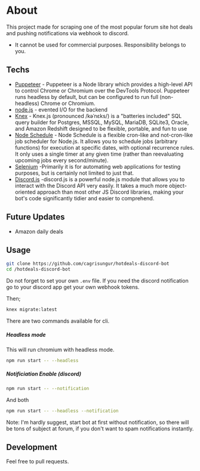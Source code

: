# About
This project made for scraping one of the most popular forum site hot deals and pushing notifications via webhook to discord.
- It cannot be used for commercial purposes. Responsibility belongs to you.
## Techs
- [Puppeteer](https://pptr.dev/) - Puppeteer is a Node library which provides a high-level API to control Chrome or Chromium over the DevTools Protocol. Puppeteer runs headless by default, but can be configured to run full (non-headless) Chrome or Chromium.
- [node.js](https://nodejs.org/en/) - evented I/O for the backend
- [Knex](http://knexjs.org/) - Knex.js (pronounced /kəˈnɛks/) is a "batteries included" SQL query builder for Postgres, MSSQL, MySQL, MariaDB, SQLite3, Oracle, and Amazon Redshift designed to be flexible, portable, and fun to use
- [Node Schedule](https://www.npmjs.com/package/node-schedule) - Node Schedule is a flexible cron-like and not-cron-like job scheduler for Node.js. It allows you to schedule jobs (arbitrary functions) for execution at specific dates, with optional recurrence rules. It only uses a single timer at any given time (rather than reevaluating upcoming jobs every second/minute).
- [Selenium](https://www.selenium.dev/) -Primarily it is for automating web applications for testing purposes, but is certainly not limited to just that.
- [Discord.js](https://discord.js.org/#/) -discord.js is a powerful node.js module that allows you to interact with the Discord API very easily. It takes a much more object-oriented approach than most other JS Discord libraries, making your bot's code significantly tidier and easier to comprehend.

## Future Updates

- Amazon daily deals

## Usage

```sh
git clone https://github.com/cagrisungur/hotdeals-discord-bot
cd /hotdeals-discord-bot
```
Do not forget to set your own `.env` file. If you need the discord notification go to your discord app get your own webhook tokens.

Then;

```sh
knex migrate:latest
```

There are two commands available for cli.

##### Headless mode
This will run chromium with headless mode.
```sh
npm run start -- --headless
```
##### Notificiation Enable (discord)
```sh
npm run start -- --notification
```
And both
```sh
npm run start -- --headless --notification
```
Note: I'm hardly suggest, start bot at first without notification, so there will be tons of subject at forum, if you don't want to spam notifications instantly.

## Development
Feel free to pull requests.

